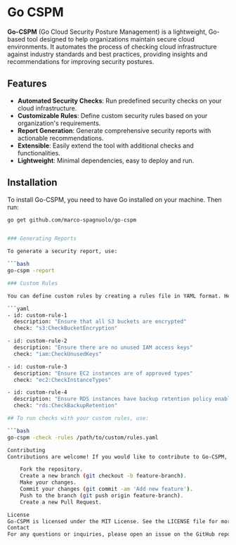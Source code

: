 # Go CSPM

**Go-CSPM** (Go Cloud Security Posture Management) is a lightweight, Go-based tool designed to help organizations maintain secure cloud environments. It automates the process of checking cloud infrastructure against industry standards and best practices, providing insights and recommendations for improving security postures.

## Features

- **Automated Security Checks**: Run predefined security checks on your cloud infrastructure.
- **Customizable Rules**: Define custom security rules based on your organization's requirements.
- **Report Generation**: Generate comprehensive security reports with actionable recommendations.
- **Extensible**: Easily extend the tool with additional checks and functionalities.
- **Lightweight**: Minimal dependencies, easy to deploy and run.

## Installation

To install Go-CSPM, you need to have Go installed on your machine. Then run:

```bash
go get github.com/marco-spagnuolo/go-cspm


### Generating Reports

To generate a security report, use:

```bash
go-cspm -report

### Custom Rules

You can define custom rules by creating a rules file in YAML format. Here is an example:

```yaml
- id: custom-rule-1
  description: "Ensure that all S3 buckets are encrypted"
  check: "s3:CheckBucketEncryption"

- id: custom-rule-2
  description: "Ensure there are no unused IAM access keys"
  check: "iam:CheckUnusedKeys"

- id: custom-rule-3
  description: "Ensure EC2 instances are of approved types"
  check: "ec2:CheckInstanceTypes"

- id: custom-rule-4
  description: "Ensure RDS instances have backup retention policy enabled"
  check: "rds:CheckBackupRetention"

## To run checks with your custom rules, use:

```bash
go-cspm -check -rules /path/to/custom/rules.yaml

Contributing
Contributions are welcome! If you would like to contribute to Go-CSPM, please follow these steps:

    Fork the repository.
    Create a new branch (git checkout -b feature-branch).
    Make your changes.
    Commit your changes (git commit -am 'Add new feature').
    Push to the branch (git push origin feature-branch).
    Create a new Pull Request.

License
Go-CSPM is licensed under the MIT License. See the LICENSE file for more details.
Contact
For any questions or inquiries, please open an issue on the GitHub repository.